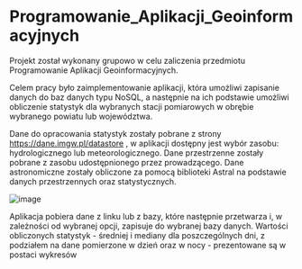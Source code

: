 # Programowanie_Aplikacji_Geoinformacyjnych

Projekt został wykonany grupowo w celu zaliczenia przedmiotu Programowanie Aplikacji Geoinformacyjnych.

Celem pracy było zaimplementowanie aplikacji, która umożliwi zapisanie danych do baz danych typu 
NoSQL, a następnie na ich podstawie umożliwi obliczenie statystyk dla wybranych stacji pomiarowych 
w obrębie wybranego powiatu lub województwa.

Dane do opracowania statystyk zostały pobrane z strony https://dane.imgw.pl/datastore , w aplikacji
dostępny jest wybór zasobu: hydrologicznego lub meteorologicznego.
Dane przestrzenne zostały pobrane z zasobu udostępnionego przez prowadzącego.
Dane astronomiczne zostały obliczone za pomocą biblioteki Astral na podstawie danych przestrzennych
oraz statystycznych.

![image](https://user-images.githubusercontent.com/92334838/224982857-196f1574-308b-4ebe-8794-069efcd703e8.png)

Aplikacja pobiera dane z linku lub z bazy, które następnie przetwarza i, w zależności od wybranej opcji,
zapisuje do wybranej bazy danych. Wartości obliczonych statystyk - średniej i mediany
dla poszczególnych dni, z podziałem na dane pomierzone w dzień oraz w nocy - prezentowane są 
w postaci wykresów

